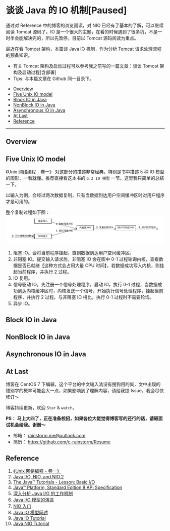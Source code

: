 # 谈谈 Java 的 IO 机制[Paused]

通过对 Reference 中的博客的浏览阅读，对 NIO 已经有了基本的了解，可以继续阅读 Tomcat 源码了。IO 是一个很大的主题，在看的时候遇到了很多坑，不是一时半会能解决完的，所以先暂停，目前以 Tomcat 源码阅读为重点。

最近在看 Tomcat 架构，本篇谈 Java IO 机制，作为分析 Tomcat 请求处理流程的预备知识。

- 有关 Tomcat 架构及启动过程可以参考我之前写的一篇文章：谈谈 Tomcat 架构及启动过程[含部署]
- Tips: 与本篇文章在 Github 同一目录下。

<!-- TOC -->

- [Overview](#overview)
- [Five Unix IO model](#five-unix-io-model)
- [Block IO in Java](#block-io-in-java)
- [NonBlock IO in Java](#nonblock-io-in-java)
- [Asynchronous IO in Java](#asynchronous-io-in-java)
- [At Last](#at-last)
- [Reference](#reference)

<!-- /TOC -->

---

## Overview

## Five Unix IO model

《Unix 网络编程 - 卷一》 对这部分的描述非常经典，特别是书中描述 5 种 IO 模型的图形，一看就懂。推荐直接看这本书的 `6.2 IO 模型` 一节。这里我只简单的总结一下。

以输入为例，会经过两次数据复制，只有当数据到达用户空间缓冲区时对用户程序才是可用的。

整个复制过程如下图：
![](../res/data-input-model.png)

1. 阻塞 IO。会将当前程序挂起，直到数据到达用户空间缓冲区。
1. 非阻塞 IO。提交输入请求后，非阻塞 IO 会在图中 0-1 过程轮询内核，查看数据是否已就绪【这种方式会占用大量 CPU 时间】，若数据成功写入内核，则挂起当前程序，并执行 2 过程。
1. IO 复用。
1. 信号驱动 IO。先注册一个信号处理程序，启动 IO，执行 0-1 过程，当数据成功到达内核缓冲区时，内核发送一个信号，开始执行信号处理程序，挂起当前程序，并执行 2 过程。与非阻塞 IO 相比，执行 0-1 过程时不需要轮询。
1. 异步 IO。

## Block IO in Java

## NonBlock IO in Java

## Asynchronous IO in Java

## At Last

博客在 CentOS 7 下编辑，这个平台的中文输入法没有搜狗用的爽，文中出现的错别字的概率可能会大一点，如果影响到了理解内容，请给我提 Issue，我会尽快修订～

博客持续更新，欢迎 `Star` & `watch`。

**PS： 马上大四了，正在准备校招，如果各位大佬觉得博客写的还行的话，请砸面试机会给我。谢谢～**

- 邮箱： rainstorm.me@outlook.com
- 简历： https://github.com/c-rainstorm/Resume

## Reference

1. [《Unix 网络编程 - 卷一》](http://product.dangdang.com/23734637.html)
1. [Java I/O, NIO, and NIO.2](https://docs.oracle.com/javase/8/docs/technotes/guides/io/index.html)
1. [The Java™ Tutorials - Lesson: Basic I/O](http://docs.oracle.com/javase/tutorial/essential/io/index.html)
1. [Java™ Platform, Standard Edition 8
API Specification](https://docs.oracle.com/javase/8/docs/api/)
1. [深入分析 Java I/O 的工作机制](https://www.ibm.com/developerworks/cn/java/j-lo-javaio/index.html)
1. [Java I/O 模型的演进](http://www.importnew.com/21383.html)
1. [NIO 入门](https://www.ibm.com/developerworks/cn/education/java/j-nio/j-nio.html)
1. [Java IO 模型简述](http://haoran-10.iteye.com/blog/2311266)
1. [Java IO Tutorial](http://tutorials.jenkov.com/java-io/index.html)
1. [Java NIO Tutorial](http://tutorials.jenkov.com/java-nio/index.html)
